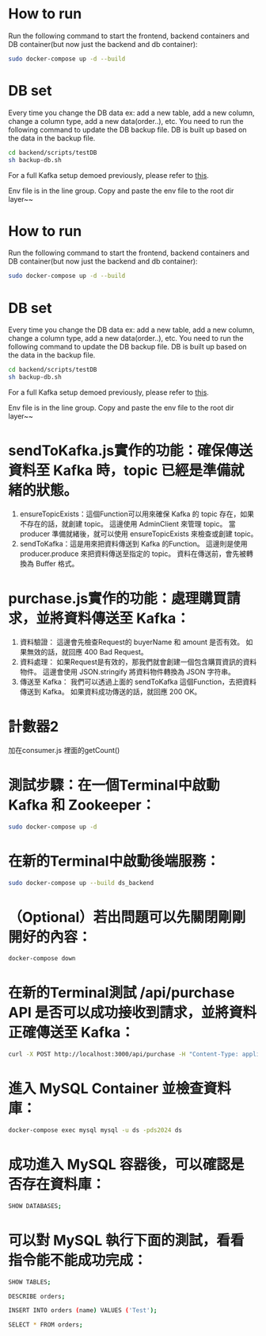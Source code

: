 # How to run

Run the following command to start the frontend, backend containers and DB container(but now just the backend and db container):
```bash
sudo docker-compose up -d --build
```
# DB set
Every time you change the DB data ex: add a new table, add a new column, change a column type, add a new data(order..), etc. You need to run the following command to update the DB backup file. DB is built up based on the data in the backup file.
```bash
cd backend/scripts/testDB
sh backup-db.sh
```

For a full Kafka setup demoed previously, please refer to [this](https://github.com/timsu92/kafka_example.git).

Env file is in the line group. Copy and paste the env file to the root dir layer~~


# How to run

Run the following command to start the frontend, backend containers and DB container(but now just the backend and db container):
```bash
sudo docker-compose up -d --build
```
# DB set
Every time you change the DB data ex: add a new table, add a new column, change a column type, add a new data(order..), etc. You need to run the following command to update the DB backup file. DB is built up based on the data in the backup file.
```bash
cd backend/scripts/testDB
sh backup-db.sh
```

For a full Kafka setup demoed previously, please refer to [this](https://github.com/timsu92/kafka_example.git).

Env file is in the line group. Copy and paste the env file to the root dir layer~~


# sendToKafka.js實作的功能：確保傳送資料至 Kafka 時，topic 已經是準備就緒的狀態。
1. ensureTopicExists：這個Function可以用來確保 Kafka 的 topic 存在，如果不存在的話，就創建 topic。
  這邊使用 AdminClient 來管理 topic。
  當 producer 準備就緒後，就可以使用 ensureTopicExists 來檢查或創建 topic。
2. sendToKafka：這是用來把資料傳送到 Kafka 的Function。
  這邊則是使用 producer.produce 來把資料傳送至指定的 topic。
  資料在傳送前，會先被轉換為 Buffer 格式。

# purchase.js實作的功能：處理購買請求，並將資料傳送至 Kafka：
1. 資料驗證：
  這邊會先檢查Request的 buyerName 和 amount 是否有效。
  如果無效的話，就回應 400 Bad Request。
2. 資料處理：
  如果Request是有效的，那我們就會創建一個包含購買資訊的資料物件。
  這邊會使用 JSON.stringify 將資料物件轉換為 JSON 字符串。
3. 傳送至 Kafka：
   我們可以透過上面的 sendToKafka 這個Function，去把資料傳送到 Kafka。
  如果資料成功傳送的話，就回應 200 OK。

# 計數器2
加在consumer.js 裡面的getCount()

# 測試步驟：在一個Terminal中啟動 Kafka 和 Zookeeper：

```bash
sudo docker-compose up -d
```

# 在新的Terminal中啟動後端服務：

```bash
sudo docker-compose up --build ds_backend
```

# （Optional）若出問題可以先關閉剛剛開好的內容：

```bash
docker-compose down
```

# 在新的Terminal測試 /api/purchase API 是否可以成功接收到請求，並將資料正確傳送至 Kafka：

```bash
curl -X POST http://localhost:3000/api/purchase -H "Content-Type: application/json" -d '{"name": "Alice"}'
```

# 進入 MySQL Container 並檢查資料庫：

```bash
docker-compose exec mysql mysql -u ds -pds2024 ds
```

# 成功進入 MySQL 容器後，可以確認是否存在資料庫：

```bash
SHOW DATABASES;
```

# 可以對 MySQL 執行下面的測試，看看指令能不能成功完成：

```bash
SHOW TABLES;
```

```bash
DESCRIBE orders;
```

```bash
INSERT INTO orders (name) VALUES ('Test');
```

```bash
SELECT * FROM orders;
```

